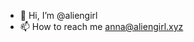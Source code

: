 - 👋 Hi, I’m @aliengirl
- 📫 How to reach me anna@aliengirl.xyz

<!---
aliengirl/aliengirl is a ✨ special ✨ repository because its `README.md` (this file) appears on your GitHub profile.
You can click the Preview link to take a look at your changes.
--->
